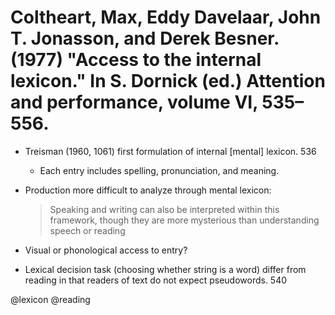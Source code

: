 # Coltheart, Max, Eddy Davelaar, John T. Jonasson, and Derek Besner.  (1977) "Access to the internal lexicon." In S. Dornick (ed.) Attention and performance, volume VI, 535–556.

- Treisman (1960, 1061) first formulation of internal [mental] lexicon. 536
  - Each entry includes spelling, pronunciation, and meaning.
 
- Production more difficult to analyze through mental lexicon: 

  > Speaking and writing can also be interpreted within this framework, though they are more mysterious than understanding speech or reading

- Visual or phonological access to entry?

- Lexical decision task (choosing whether string is a word) differ from reading in that readers of text do not expect pseudowords. 540

@lexicon
@reading
